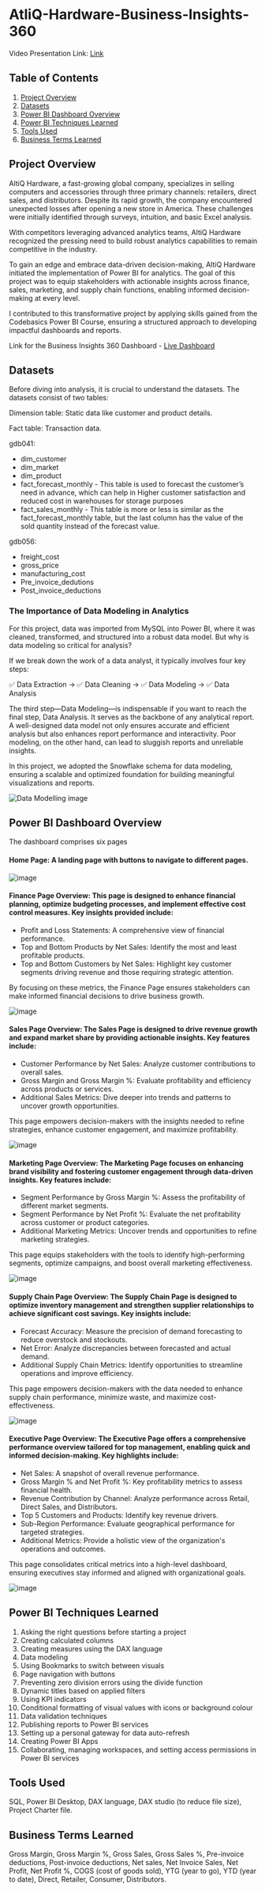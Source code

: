 # AtliQ-Hardware-Business-Insights-360

Video Presentation Link: [Link]()

## Table of Contents

1. [Project Overview](#project-overview)
2. [Datasets](#datasets)
3. [Power BI Dashboard Overview](#power-bi-dashboard-overview)
4. [Power BI Techniques Learned](#power-bi-techniques-learned)
5. [Tools Used](#tools-used)
6. [Business Terms Learned](#business-terms-learned)

## Project Overview

AltiQ Hardware, a fast-growing global company, specializes in selling computers and accessories through three primary channels: retailers, direct sales, and distributors. Despite its rapid growth, the company encountered unexpected losses after opening a new store in America. These challenges were initially identified through surveys, intuition, and basic Excel analysis.

With competitors leveraging advanced analytics teams, AltiQ Hardware recognized the pressing need to build robust analytics capabilities to remain competitive in the industry.

To gain an edge and embrace data-driven decision-making, AltiQ Hardware initiated the implementation of Power BI for analytics. The goal of this project was to equip stakeholders with actionable insights across finance, sales, marketing, and supply chain functions, enabling informed decision-making at every level.

I contributed to this transformative project by applying skills gained from the Codebasics Power BI Course, ensuring a structured approach to developing impactful dashboards and reports.

Link for the Business Insights 360 Dashboard - [Live Dashboard](https://app.powerbi.com/view?r=eyJrIjoiYzA2ZTVkZGUtYzEyYy00ZTBlLWEzZjMtMDE1ODE2NDVmNWNiIiwidCI6ImM2ZTU0OWIzLTVmNDUtNDAzMi1hYWU5LWQ0MjQ0ZGM1YjJjNCJ9)


## Datasets

Before diving into analysis, it is crucial to understand the datasets. The datasets consist of two tables:

Dimension table: Static data like customer and product details.

Fact table: Transaction data.

gdb041:

- dim_customer
- dim_market
- dim_product
- fact_forecast_monthly - This table is used to forecast the customer’s need in advance, which can help in Higher customer satisfaction and reduced cost in warehouses for storage purposes
- fact_sales_monthly - This table is more or less is similar as the fact_forecast_monthly table, but the last column has the value of the sold quantity instead of the forecast value.

gdb056:

- freight_cost
- gross_price
- manufacturing_cost
- Pre_invoice_dedutions
- Post_invoice_deductions

### The Importance of Data Modeling in Analytics

For this project, data was imported from MySQL into Power BI, where it was cleaned, transformed, and structured into a robust data model. But why is data modeling so critical for analysis?

If we break down the work of a data analyst, it typically involves four key steps:

✅ Data Extraction → ✅ Data Cleaning → ✅ Data Modeling → ✅ Data Analysis

The third step—Data Modeling—is indispensable if you want to reach the final step, Data Analysis. It serves as the backbone of any analytical report. A well-designed data model not only ensures accurate and efficient analysis but also enhances report performance and interactivity. Poor modeling, on the other hand, can lead to sluggish reports and unreliable insights.

In this project, we adopted the Snowflake schema for data modeling, ensuring a scalable and optimized foundation for building meaningful visualizations and reports.

![Data Modelling image](https://github.com/user-attachments/assets/f1c27267-a50a-4380-b361-afd35e16d045)

## Power BI Dashboard Overview

The dashboard comprises six pages

#### Home Page: A landing page with buttons to navigate to different pages.

![image]()

#### Finance Page Overview: This page is designed to enhance financial planning, optimize budgeting processes, and implement effective cost control measures. Key insights provided include:

- Profit and Loss Statements: A comprehensive view of financial performance.
- Top and Bottom Products by Net Sales: Identify the most and least profitable products.
- Top and Bottom Customers by Net Sales: Highlight key customer segments driving revenue and those requiring strategic attention.

By focusing on these metrics, the Finance Page ensures stakeholders can make informed financial decisions to drive business growth.

![image]()

#### Sales Page Overview: The Sales Page is designed to drive revenue growth and expand market share by providing actionable insights. Key features include:

- Customer Performance by Net Sales: Analyze customer contributions to overall sales.
- Gross Margin and Gross Margin %: Evaluate profitability and efficiency across products or services.
- Additional Sales Metrics: Dive deeper into trends and patterns to uncover growth opportunities.

This page empowers decision-makers with the insights needed to refine strategies, enhance customer engagement, and maximize profitability.

![image]()

#### Marketing Page Overview: The Marketing Page focuses on enhancing brand visibility and fostering customer engagement through data-driven insights. Key features include:

- Segment Performance by Gross Margin %: Assess the profitability of different market segments.
- Segment Performance by Net Profit %: Evaluate the net profitability across customer or product categories.
- Additional Marketing Metrics: Uncover trends and opportunities to refine marketing strategies.

This page equips stakeholders with the tools to identify high-performing segments, optimize campaigns, and boost overall marketing effectiveness.

![image]()

#### Supply Chain Page Overview: The Supply Chain Page is designed to optimize inventory management and strengthen supplier relationships to achieve significant cost savings. Key insights include:

- Forecast Accuracy: Measure the precision of demand forecasting to reduce overstock and stockouts.
- Net Error: Analyze discrepancies between forecasted and actual demand.
- Additional Supply Chain Metrics: Identify opportunities to streamline operations and improve efficiency.

This page empowers decision-makers with the data needed to enhance supply chain performance, minimize waste, and maximize cost-effectiveness.

![image]()

#### Executive Page Overview: The Executive Page offers a comprehensive performance overview tailored for top management, enabling quick and informed decision-making. Key highlights include:

- Net Sales: A snapshot of overall revenue performance.
- Gross Margin % and Net Profit %: Key profitability metrics to assess financial health.
- Revenue Contribution by Channel: Analyze performance across Retail, Direct Sales, and Distributors.
- Top 5 Customers and Products: Identify key revenue drivers.
- Sub-Region Performance: Evaluate geographical performance for targeted strategies.
- Additional Metrics: Provide a holistic view of the organization's operations and outcomes.

This page consolidates critical metrics into a high-level dashboard, ensuring executives stay informed and aligned with organizational goals.

![image]()


## Power BI Techniques Learned

1. Asking the right questions before starting a project
2. Creating calculated columns
3. Creating measures using the DAX language
4. Data modeling
5. Using Bookmarks to switch between visuals
6. Page navigation with buttons
7. Preventing zero division errors using the divide function
8. Dynamic titles based on applied filters
9. Using KPI indicators
10. Conditional formatting of visual values with icons or background colour
11. Data validation techniques
12. Publishing reports to Power BI services
13. Setting up a personal gateway for data auto-refresh
14. Creating Power BI Apps
15. Collaborating, managing workspaces, and setting access permissions in Power BI services

## Tools Used

SQL, Power BI Desktop, DAX language, DAX studio (to reduce file size), Project Charter file.

## Business Terms Learned

Gross Margin, Gross Margin %, Gross Sales, Gross Sales %, Pre-invoice deductions, Post-invoice deductions, Net sales, Net Invoice Sales, Net Profit, Net Profit %, COGS (cost of goods sold), YTG (year to go), YTD (year to date), Direct, Retailer, Consumer, Distributors.
